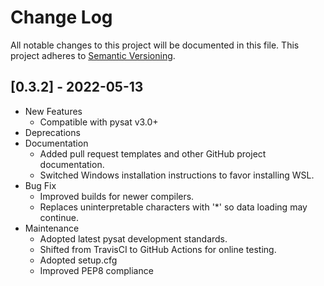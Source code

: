 Change Log
==========
All notable changes to this project will be documented in this file.
This project adheres to [Semantic Versioning](https://semver.org/).

[0.3.2] - 2022-05-13
--------------------
* New Features
  * Compatible with pysat v3.0+
* Deprecations
* Documentation
  * Added pull request templates and other GitHub project documentation.
  * Switched Windows installation instructions to favor installing WSL.
* Bug Fix
  * Improved builds for newer compilers.
  * Replaces uninterpretable characters with '*' so data loading may continue.
* Maintenance
  * Adopted latest pysat development standards.
  * Shifted from TravisCI to GitHub Actions for online testing.
  * Adopted setup.cfg
  * Improved PEP8 compliance

